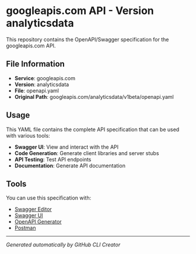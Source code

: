 # googleapis.com API - Version analyticsdata

This repository contains the OpenAPI/Swagger specification for the googleapis.com API.

## File Information

- **Service**: googleapis.com
- **Version**: analyticsdata
- **File**: openapi.yaml
- **Original Path**: googleapis.com/analyticsdata/v1beta/openapi.yaml

## Usage

This YAML file contains the complete API specification that can be used with various tools:

- **Swagger UI**: View and interact with the API
- **Code Generation**: Generate client libraries and server stubs
- **API Testing**: Test API endpoints
- **Documentation**: Generate API documentation

## Tools

You can use this specification with:

- [Swagger Editor](https://editor.swagger.io/)
- [Swagger UI](https://swagger.io/tools/swagger-ui/)
- [OpenAPI Generator](https://openapi-generator.tech/)
- [Postman](https://www.postman.com/)

---

*Generated automatically by GitHub CLI Creator*
